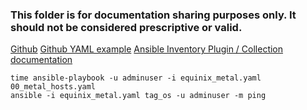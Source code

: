 ### This folder is for documentation sharing purposes only. It should not be considered prescriptive or valid.

[Github](https://github.com/equinix/ansible-collection-metal)
[Github YAML example](https://github.com/equinix/ansible-collection-metal/blob/main/docs/equinix.metal.device_inventory.rst)
[Ansible Inventory Plugin / Collection documentation](https://docs.ansible.com/ansible/latest/plugins/inventory.html)


```
time ansible-playbook -u adminuser -i equinix_metal.yaml 00_metal_hosts.yaml
ansible -i equinix_metal.yaml tag_os -u adminuser -m ping 
```
